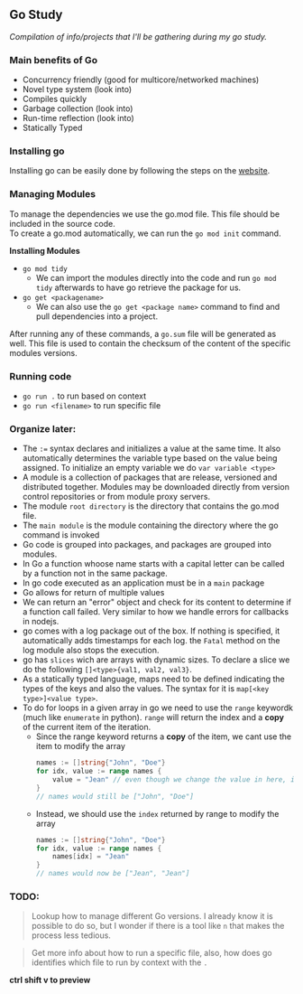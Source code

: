 ## Go Study
*Compilation of info/projects that I'll be gathering during my go study.*

### Main benefits of Go
- Concurrency friendly (good for multicore/networked machines)
- Novel type system (look into)
- Compiles quickly
- Garbage collection (look into)
- Run-time reflection (look into)
- Statically Typed


### Installing go
Installing go can be easily done by following the steps on the [website](https://go.dev/doc/install).  


### Managing Modules
To manage the dependencies we use the go.mod file. This file should be included in the source code.  
To create a go.mod automatically, we can run the `go mod init` command.

**Installing Modules**
- `go mod tidy`
	* We can import the modules directly into the code and run `go mod tidy` afterwards to have go retrieve the package for us.
- `go get <packagename>`
	* We can also use the `go get <package name>` command to find and pull dependencies into a project. 

 After running any of these commands, a `go.sum` file will be generated as well. This file is used to contain the checksum of the content of the specific modules versions.


### Running code
 - `go run .` to run based on context
 - `go run <filename>` to run specific file  


 

### Organize later:
- The `:=` syntax declares and initializes a value at the same time. It also automatically determines the variable type based on the value being assigned. To initialize an empty variable we do `var variable <type>`
- A module is a collection of packages that are release, versioned and distributed together. Modules may be downloaded directly from version control repositories or from module proxy servers.
- The module `root directory`  is the directory that contains the go.mod file.
- The `main module` is the module containing the directory where the go command is invoked
- Go code is grouped into packages, and packages are grouped into modules.
- In Go a function whoose name starts with a capital letter can be called by a function not in the same package.
- In go code executed as an application must be in a `main` package
- Go allows for return of multiple values
- We can return an "error" object and check for its content to determine if a function call failed. Very similar to how we handle errors for callbacks in nodejs.
- go comes with a log package out of the box. If nothing is specified, it automatically adds timestamps for each log. the `Fatal` method on the log module also stops the execution.
- go has `slices` wich are arrays with dynamic sizes. To declare a slice we do the following `[]<type>{val1, val2, val3}`.
- As a statically typed language, maps need to be defined indicating the types of the keys and also the values. The syntax for it is `map[<key type>]<value type>`.
- To do for loops in a given array in go we need to use the `range` keywordk (much like `enumerate` in python). `range` will return the index and a **copy** of the current item of the iteration.
	* Since the range keyword returns a **copy** of the item, we cant use the item to modify the array
		```go
		names := []string{"John", "Doe"}
		for idx, value := range names {
			value = "Jean" // even though we change the value in here, it doesnt modify the original array
		}
		// names would still be ["John", "Doe"]
		```
	* Instead, we should use the `index` returned by range to modify the array
		```go
		names := []string{"John", "Doe"}
		for idx, value := range names {
			names[idx] = "Jean" 
		}
		// names would now be ["Jean", "Jean"]
		```

### TODO:
> Lookup how to manage different Go versions. I already know it is possible to do so, but I wonder if there is a tool like `n` that makes the process less tedious.

> Get more info about how to run a specific file, also, how does go identifies which file to run by context with the `.`


  
**ctrl shift v to preview**
